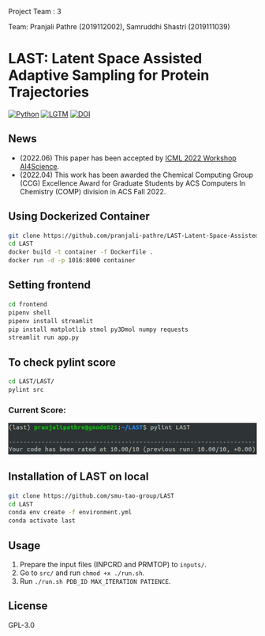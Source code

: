Project Team : 3

Team: Pranjali Pathre (2019112002), Samruddhi Shastri (2019111039)

# LAST: Latent Space Assisted Adaptive Sampling for Protein Trajectories
[![Python](https://img.shields.io/badge/Python-3.7+-blue.svg)](https://www.python.org)
[![LGTM](https://img.shields.io/lgtm/grade/python/github/smu-tao-group/ADMET_XGBoost.svg?style=square)](https://lgtm.com/projects/g/HTian1997/getarticle)
[![DOI](http://img.shields.io/badge/DOI-arXiv:2204.13040-B31B1B.svg)](https://arxiv.org/abs/2204.13040)


## News

- (2022.06) This paper has been accepted by [ICML 2022 Workshop AI4Science](http://www.ai4science.net/icml22/).
- (2022.04) This work has been awarded the Chemical Computing Group (CCG) Excellence Award for Graduate Students by ACS Computers In Chemistry (COMP) division in ACS Fall 2022.

## Using Dockerized Container
```bash
git clone https://github.com/pranjali-pathre/LAST-Latent-Space-Assisted-Adpative-Sampling.git
cd LAST
docker build -t container -f Dockerfile .
docker run -d -p 1016:8000 container
```
## Setting frontend
```bash
cd frontend
pipenv shell
pipenv install streamlit
pip install matplotlib stmol py3Dmol numpy requests
streamlit run app.py
```

## To check pylint score
```bash
cd LAST/LAST/
pylint src
```
### Current Score:
<p>
    <img src="score.jpeg" />
</p>

## Installation of LAST on local

```bash
git clone https://github.com/smu-tao-group/LAST
cd LAST
conda env create -f environment.yml
conda activate last
```

## Usage

1. Prepare the input files (INPCRD and PRMTOP) to `inputs/`.
2. Go to `src/` and run `chmod +x ./run.sh`.
3. Run `./run.sh PDB_ID MAX_ITERATION PATIENCE`.

## License

GPL-3.0
